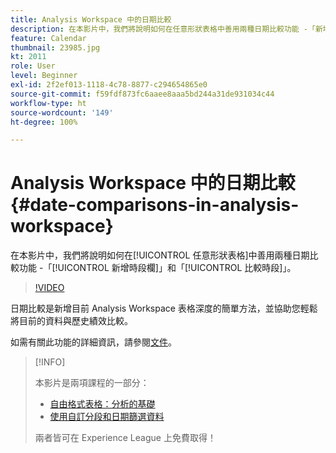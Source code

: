 ```yaml
---
title: Analysis Workspace 中的日期比較
description: 在本影片中，我們將說明如何在任意形狀表格中善用兩種日期比較功能 -「新增時段欄」和「比較時段」。
feature: Calendar
thumbnail: 23985.jpg
kt: 2011
role: User
level: Beginner
exl-id: 2f2ef013-1118-4c78-8877-c294654865e0
source-git-commit: f59fdf873fc6aaee8aaa5bd244a31de931034c44
workflow-type: ht
source-wordcount: '149'
ht-degree: 100%

---
```


# Analysis Workspace 中的日期比較 {#date-comparisons-in-analysis-workspace}

在本影片中，我們將說明如何在[!UICONTROL 任意形狀表格]中善用兩種日期比較功能 -「[!UICONTROL 新增時段欄]」和「[!UICONTROL 比較時段]」。

>[!VIDEO](https://video.tv.adobe.com/v/23985/?quality=12)

日期比較是新增目前 Analysis Workspace 表格深度的簡單方法，並協助您輕鬆將目前的資料與歷史績效比較。

如需有關此功能的詳細資訊，請參閱[文件](https://experienceleague.adobe.com/docs/analytics/analyze/analysis-workspace/components/calendar-date-ranges/time-comparison.html?lang=zh-Hant)。

>[!INFO]
>
> 本影片是兩項課程的一部分：
>
> * [自由格式表格：分析的基礎](https://experienceleague.adobe.com/?recommended=Analytics-U-1-2020.3)
> * [使用自訂分段和日期篩選資料](https://experienceleague.adobe.com/?recommended=Analytics-U-1-2021.1.filterdata)
>
> 兩者皆可在 Experience League 上免費取得！
